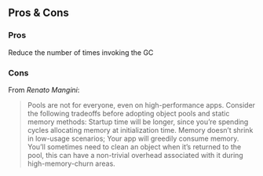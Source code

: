 ## Pros & Cons

### Pros
 Reduce the number of times invoking the GC

### Cons
 From *Renato Mangini*: <br>

>Pools are not for everyone, even on high-performance apps. Consider the following tradeoffs before adopting object pools and static memory methods: Startup time will be longer, since you’re spending cycles allocating memory at initialization time. Memory doesn’t shrink in low-usage scenarios; Your app will greedily consume memory. You’ll sometimes need to clean an object when it’s returned to the pool, this can have a non-trivial overhead associated with it during high-memory-churn areas. 

